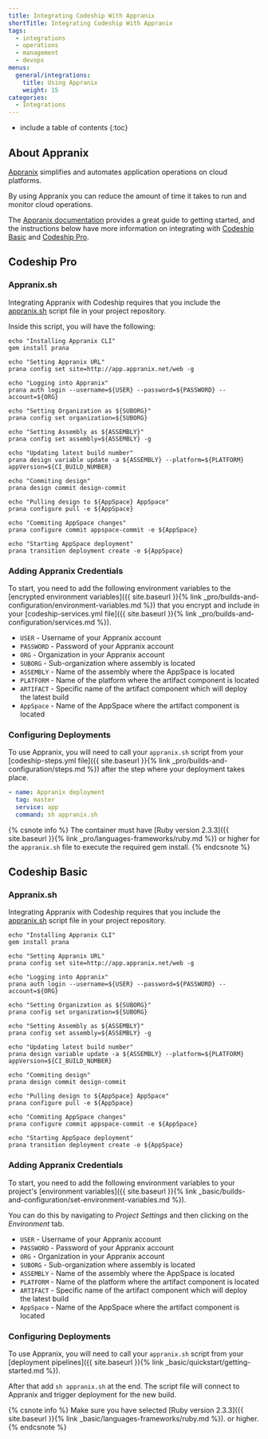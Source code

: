 ```yaml
---
title: Integrating Codeship With Appranix
shortTitle: Integrating Codeship With Appranix
tags:
  - integrations
  - operations
  - management
  - devops
menus:
  general/integrations:
    title: Using Appranix
    weight: 15
categories:
  - Integrations
---
```


* include a table of contents
{:toc}

## About Appranix

[Appranix](http://www.appranix.com/) simplifies and automates application operations on cloud platforms.

By using Appranix you can reduce the amount of time it takes to run and monitor cloud operations.

The [Appranix documentation](https://app.appranix.net/docs/) provides a great guide to getting started, and the instructions below have more information on integrating with [Codeship Basic](https://codeship.com/features/basic) and [Codeship Pro](https://codeship.com/features/pro).

## Codeship Pro

### Appranix.sh

Integrating Appranix with Codeship requires that you include the [appranix.sh](https://github.com/RushinthJohn/documentation/blob/master/_data/appranix.sh) script file in your project repository.

Inside this script, you will have the following:

```shell
echo "Installing Appranix CLI"
gem install prana

echo "Setting Appranix URL"
prana config set site=http://app.appranix.net/web -g

echo "Logging into Appranix"
prana auth login --username=${USER} --password=${PASSWORD} --account=${ORG}

echo "Setting Organization as ${SUBORG}"
prana config set organization=${SUBORG}

echo "Setting Assembly as ${ASSEMBLY}"
prana config set assembly=${ASSEMBLY} -g

echo "Updating latest build number"
prana design variable update -a ${ASSEMBLY} --platform=${PLATFORM} appVersion=${CI_BUILD_NUMBER}

echo "Commiting design"
prana design commit design-commit

echo "Pulling design to ${AppSpace} AppSpace"
prana configure pull -e ${AppSpace}

echo "Commiting AppSpace changes"
prana configure commit appspace-commit -e ${AppSpace}

echo "Starting AppSpace deployment"
prana transition deployment create -e ${AppSpace}
```

### Adding Appranix Credentials

To start, you need to add the following environment variables to the [encrypted environment variables]({{ site.baseurl }}{% link _pro/builds-and-configuration/environment-variables.md %}) that you encrypt and include in your [codeship-services.yml file]({{ site.baseurl }}{% link _pro/builds-and-configuration/services.md %}).

- `USER` - Username of your Appranix account
- `PASSWORD` - Password of your Appranix account
- `ORG` - Organization in your Appranix account
- `SUBORG` - Sub-organization where assembly is located
- `ASSEMBLY` - Name of the assembly where the AppSpace is located
- `PLATFORM` - Name of the platform where the artifact component is located
- `ARTIFACT` - Specific name of the artifact component which will deploy the latest build
- `AppSpace` - Name of the AppSpace where the artifact component is located

### Configuring Deployments

To use Appranix, you will need to call your `appranix.sh` script from your [codeship-steps.yml file]({{ site.baseurl }}{% link _pro/builds-and-configuration/steps.md %}) after the step where your deployment takes place.

```yaml
- name: Appranix deployment
  tag: master
  service: app
  command: sh appranix.sh
```

{% csnote info %}
The container must have [Ruby version 2.3.3]({{ site.baseurl }}{% link _pro/languages-frameworks/ruby.md %}) or higher for the `appranix.sh` file to execute the required gem install.
{% endcsnote %}

## Codeship Basic

### Appranix.sh

Integrating Appranix with Codeship requires that you include the [appranix.sh](https://github.com/RushinthJohn/documentation/blob/master/_data/appranix.sh) script file in your project repository.

```shell
echo "Installing Appranix CLI"
gem install prana

echo "Setting Appranix URL"
prana config set site=http://app.appranix.net/web -g

echo "Logging into Appranix"
prana auth login --username=${USER} --password=${PASSWORD} --account=${ORG}

echo "Setting Organization as ${SUBORG}"
prana config set organization=${SUBORG}

echo "Setting Assembly as ${ASSEMBLY}"
prana config set assembly=${ASSEMBLY} -g

echo "Updating latest build number"
prana design variable update -a ${ASSEMBLY} --platform=${PLATFORM} appVersion=${CI_BUILD_NUMBER}

echo "Commiting design"
prana design commit design-commit

echo "Pulling design to ${AppSpace} AppSpace"
prana configure pull -e ${AppSpace}

echo "Commiting AppSpace changes"
prana configure commit appspace-commit -e ${AppSpace}

echo "Starting AppSpace deployment"
prana transition deployment create -e ${AppSpace}
```

### Adding Appranix Credentials

To start, you need to add the following environment variables to your project's [environment variables]({{ site.baseurl }}{% link _basic/builds-and-configuration/set-environment-variables.md %}).

You can do this by navigating to _Project Settings_ and then clicking on the _Environment_ tab.

- `USER` - Username of your Appranix account
- `PASSWORD` - Password of your Appranix account
- `ORG` - Organization in your Appranix account
- `SUBORG` - Sub-organization where assembly is located
- `ASSEMBLY` - Name of the assembly where the AppSpace is located
- `PLATFORM` - Name of the platform where the artifact component is located
- `ARTIFACT` - Specific name of the artifact component which will deploy the latest build
- `AppSpace` - Name of the AppSpace where the artifact component is located

### Configuring Deployments

To use Appranix, you will need to call your `appranix.sh` script from your [deployment pipelines]({{ site.baseurl }}{% link _basic/quickstart/getting-started.md %}).

After that add `sh appranix.sh` at the end. The script file will connect to Appranix and trigger deployment for the new build.

{% csnote info %}
Make sure you have selected [Ruby version 2.3.3]({{ site.baseurl }}{% link _basic/languages-frameworks/ruby.md %}). or higher.
{% endcsnote %}
